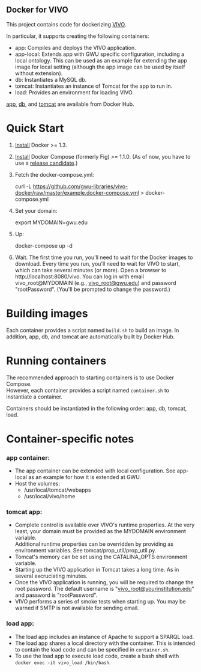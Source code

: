 Docker for VIVO
---------------

This project contains code for dockerizing [VIVO](http://vivoweb.org).

In particular, it supports creating the following containers:

* app:  Compiles and deploys the VIVO application.
* app-local:  Extends app with GWU specific configuration, including a local ontology.  This can be used as an example for extending the app image for local setting (although the app image can be used by itself without extension).
* db:  Instantiates a MySQL db.
* tomcat:  Instantiates an instance of Tomcat for the app to run in.
* load:  Provides an environment for loading VIVO.

[app](https://registry.hub.docker.com/u/gwul/vivo_app/), [db](https://registry.hub.docker.com/u/gwul/vivo_db/), and [tomcat](https://registry.hub.docker.com/u/gwul/vivo_tomcat/) are available from Docker Hub.

Quick Start
=========
1.  [Install](https://docs.docker.com/installation/#installation) Docker >= 1.3.
2.  [Install](http://www.fig.sh/install.html) Docker Compose (formerly Fig) >= 1.1.0.  (As of now, you have to use a [release candidate](https://github.com/docker/fig/releases).)
3.  Fetch the docker-compose.yml:

    curl -L https://github.com/gwu-libraries/vivo-docker/raw/master/example.docker-compose.yml > docker-compose.yml

4.  Set your domain:

    export MYDOMAIN=gwu.edu

5.  Up:

    docker-compose up -d

6.  Wait.  The first time you run, you'll need to wait for the Docker images to download.  Every time you run, you'll need to wait for VIVO to start, which can take several minutes (or more).  Open a browser to http://localhost:8080/vivo.  You can log in with email vivo_root@MYDOMAIN (e.g., vivo_root@gwu.edu) and password "rootPassword".  (You'll be prompted to change the password.)

Building images
===============
Each container provides a script named `build.sh` to build an image.  In addition, app, db, and tomcat are automatically built by Docker Hub.

Running containers
==================
The recommended approach to starting containers is to use Docker Compose.  
However, each container provides a script named `container.sh` to instantiate a container.

Containers should be instantiated in the following order: app, db, tomcat, load.

Container-specific notes
========================

### app container:

* The app container can be extended with local configuration.  See app-local as an example for how it is extended at GWU.
* Host the volumes:
    * /usr/local/tomcat/webapps
    * /usr/local/vivo/home

### tomcat app:

* Complete control is available over VIVO's runtime properties.  At the very
least, your domain must be provided as the MYDOMAIN environment variable.  
Additional runtime properties can be overridden by providing as environment
variables.  See tomcat/prop_util/prop_util.py.
* Tomcat's memory can be set using the CATALINA_OPTS environment variable.
* Starting up the VIVO application in Tomcat takes a long time.  As in several
excruciating minutes.
* Once the VIVO application is running, you will be required to change the root
password.  The default username is "vivo_root@yourinstitution.edu" and password
is "rootPassword".
* VIVO performs a series of smoke tests when starting up.  You may be warned if
SMTP is not available for sending email.

### load app:

* The load app includes an instance of Apache to support a SPARQL load.
* The load app shares a local directory with the container.  This is intended to contain
the load code and can be specified in `container.sh`.
* To use the load app to execute load code, create a bash shell with `docker exec -it vivo_load /bin/bash`.
